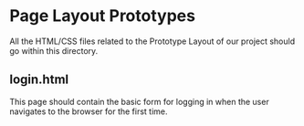 <h1> Page Layout Prototypes </h1>

All the HTML/CSS files related to the Prototype Layout of our project should go within this directory. 

<h2> login.html </h2>
This page should contain the basic form for logging in when the user navigates to the browser for the first time.

